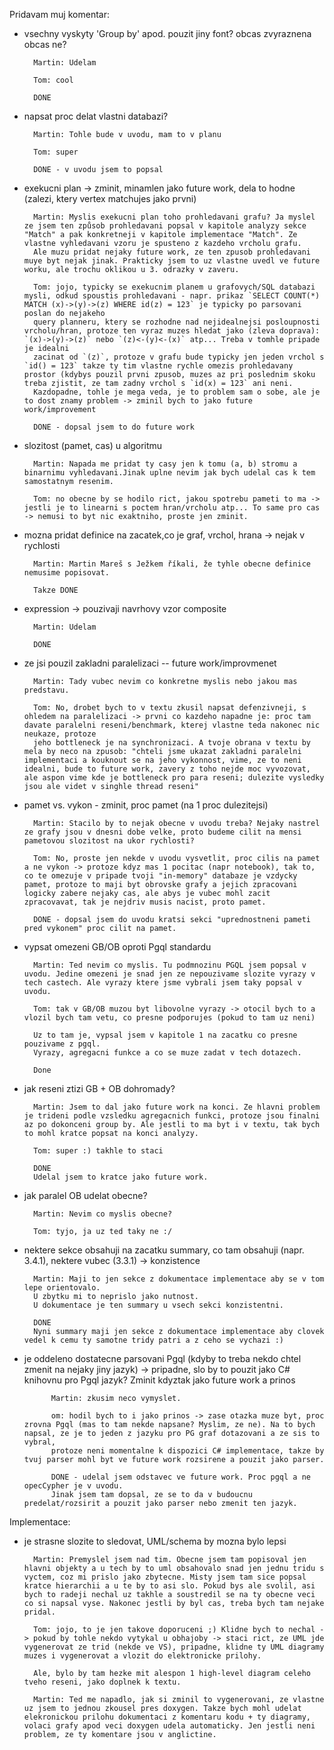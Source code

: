 Pridavam muj komentar:

- vsechny vyskyty 'Group by' apod. pouzit jiny font? obcas zvyraznena obcas ne?

		Martin: Udelam
		
		Tom: cool
		
		DONE

- napsat proc delat vlastni databazi?

		Martin: Tohle bude v uvodu, mam to v planu
		
		Tom: super

		DONE - v uvodu jsem to popsal

- exekucni plan -> zminit, minamlen jako future work, dela to hodne (zalezi, ktery vertex matchujes jako prvni)

		Martin: Myslis exekucni plan toho prohledavani grafu? Ja myslel ze jsem ten způsob prohledavani popsal v kapitole analyzy sekce "Match" a pak konkretneji v kapitole implementace "Match". Ze vlastne vyhledavani vzoru je spusteno z kazdeho vrcholu grafu.
		Ale muzu pridat nejaky future work, ze ten zpusob prohledavani muye byt nejak jinak. Prakticky jsem to uz vlastne uvedl ve future worku, ale trochu oklikou u 3. odrazky v zaveru.

		Tom: jojo, typicky se exekucnim planem u grafovych/SQL databazi mysli, odkud spoustis prohledavani - napr. prikaz `SELECT COUNT(*) MATCH (x)->(y)->(z) WHERE id(z) = 123` je typicky po parsovani poslan do nejakeho 
		query planneru, ktery se rozhodne nad nejidealnejsi posloupnosti vrcholu/hran, protoze ten vyraz muzes hledat jako (zleva doprava): `(x)->(y)->(z)` nebo `(z)<-(y)<-(x)` atp... Treba v tomhle pripade je idealni 
		zacinat od `(z)`, protoze v grafu bude typicky jen jeden vrchol s `id() = 123` takze ty tim vlastne rychle omezis prohledavany prostor (kdybys pouzil prvni zpusob, muzes az pri poslednim skoku treba zjistit, ze tam zadny vrchol s `id(x) = 123` ani neni. 
		Kazdopadne, tohle je mega veda, je to problem sam o sobe, ale je to dost znamy problem -> zminil bych to jako future work/improvement

		DONE - dopsal jsem to do future work

- slozitost (pamet, cas) u algoritmu

		Martin: Napada me pridat ty casy jen k tomu (a, b) stromu a binarnimu vyhledavani.Jinak uplne nevim jak bych udelal cas k tem samostatnym resenim.

		Tom: no obecne by se hodilo rict, jakou spotrebu pameti to ma -> jestli je to linearni s poctem hran/vrcholu atp... To same pro cas -> nemusi to byt nic exaktniho, proste jen zminit.

- mozna pridat definice na zacatek,co je graf, vrchol, hrana -> nejak v rychlosti

		Martin: Martin Mareš s Ježkem říkali, že tyhle obecne definice nemusime popisovat.

		Takze DONE 

- expression -> pouzivaji navrhovy vzor composite

		Martin: Udelam
		
		DONE

- ze jsi pouzil zakladni paralelizaci
	  -- future work/improvmenet

		Martin: Tady vubec nevim co konkretne myslis nebo jakou mas predstavu.

		Tom: No, drobet bych to v textu zkusil napsat defenzivneji, s ohledem na paralelizaci -> prvni co kazdeho napadne je: proc tam davate paralelni reseni/benchmark, kterej vlastne teda nakonec nic neukaze, protoze
		jeho bottleneck je na synchronizaci. A tvoje obrana v textu by mela by neco na zpusob: "chteli jsme ukazat zakladni paralelni implementaci a kouknout se na jeho vykonnost, vime, ze to neni idealni, bude to future work, zavery z toho nejde moc vyvozovat, ale aspon vime kde je bottleneck pro para reseni; dulezite vysledky jsou ale videt v singhle thread reseni"


- pamet vs. vykon - zminit, proc pamet (na 1 proc dulezitejsi)

		Martin: Stacilo by to nejak obecne v uvodu treba? Nejaky nastrel ze grafy jsou v dnesni dobe velke, proto budeme cilit na mensi pametovou slozitost na ukor rychlosti?

		Tom: No, proste jen nekde v uvodu vysvetlit, proc cilis na pamet a ne vykon -> protoze kdyz mas 1 pocitac (napr notebook), tak to, co te omezuje v pripade tvoji "in-memory" databaze je vzdycky pamet, protoze to maji byt obrovske grafy a jejich zpracovani logicky zabere nejaky cas, ale abys je vubec mohl zacit zpracovavat, tak je nejdriv musis nacist, proto pamet. 

		DONE - dopsal jsem do uvodu kratsi sekci "uprednostneni pameti pred vykonem" proc cilit na pamet.


- vypsat omezeni GB/OB oproti Pgql standardu

		Martin: Ted nevim co myslis. Tu podmnozinu PGQL jsem popsal v uvodu. Jedine omezeni je snad jen ze nepouzivame slozite vyrazy v tech castech. Ale vyrazy ktere jsme vybrali jsem taky popsal v uvodu.

		Tom: tak v GB/OB muzou byt libovolne vyrazy -> otocil bych to a vlozil bych tam vetu, co presne podporujes (pokud to tam uz neni)

		Uz to tam je, vypsal jsem v kapitole 1 na zacatku co presne pouzivame z pgql.
		Vyrazy, agregacni funkce a co se muze zadat v tech dotazech.

		Done 

- jak reseni ztizi GB + OB dohromady?

		Martin: Jsem to dal jako future work na konci. Ze hlavni problem je trideni podle vzsledku agregacnich funkci, protoze jsou finalni az po dokonceni group by. Ale jestli to ma byt i v textu, tak bych to mohl kratce popsat na konci analyzy.

		Tom: super :) takhle to staci

		DONE
		Udelal jsem to kratce jako future work. 

- jak paralel OB udelat obecne?

		Martin: Nevim co myslis obecne?

		Tom: tyjo, ja uz ted taky ne :/

- nektere sekce obsahuji na zacatku summary, co tam obsahuji (napr. 3.4.1), nektere vubec (3.3.1) -> konzistence

		Martin: Maji to jen sekce z dokumentace implementace aby se v tom lepe orientovalo.
		U zbytku mi to neprislo jako nutnost.
		U dokumentace je ten summary u vsech sekci konzistentni.

		DONE
		Nyni summary maji jen sekce z dokumentace implementace aby clovek vedel k cemu ty samotne tridy patri a z ceho se vychazi :)
		

- je oddeleno dostatecne parsovani Pgql (kdyby to treba nekdo chtel zmenit na nejaky jiny jazyk) -> pripadne, slo by to pouzit jako C# knihovnu pro Pgql jazyk? Zminit kdyztak jako future work a prinos

			Martin: zkusim neco vymyslet.

			om: hodil bych to i jako prinos -> zase otazka muze byt, proc zrovna Pgql (mas to tam nekde napsane? Myslim, ze ne). Na to bych napsal, ze je to jeden z jazyku pro PG graf dotazovani a ze sis to vybral, 
			protoze neni momentalne k dispozici C# implementace, takze by tvuj parser mohl byt ve future work rozsirene a pouzit jako parser. 

			DONE - udelal jsem odstavec ve future work. Proc pgql a ne opecCypher je v uvodu.
			Jinak jsem tam dopsal, ze se to da v budoucnu predelat/rozsirit a pouzit jako parser nebo zmenit ten jazyk.


Implementace:
- je strasne slozite to sledovat, UML/schema by mozna bylo lepsi

		Martin: Premyslel jsem nad tim. Obecne jsem tam popisoval jen hlavni objekty a u tech by to uml obsahovalo snad jen jednu tridu s vyctem, coz mi prislo jako zbytecne. Misty jsem tam sice popsal kratce hierarchii a u te by to asi slo. Pokud bys ale svolil, asi bych to radeji nechal uz takhle a soustredil se na ty obecne veci co si napsal vyse. Nakonec jestli by byl cas, treba bych tam nejake pridal. 

		Tom: jojo, to je jen takove doporuceni ;) Klidne bych to nechal -> pokud by tohle nekdo vytykal u obhajoby -> staci rict, ze UML jde vygenerovat ze trid (nekde ve VS), pripadne, klidne ty UML diagramy muzes i vygenerovat a vlozit do elektronicke prilohy. 
		
		Ale, bylo by tam hezke mit alespon 1 high-level diagram celeho tveho reseni, jako doplnek k textu. 

		Martin: Ted me napadlo, jak si zminil to vygenerovani, ze vlastne uz jsem to jednou zkousel pres doxygen. Takze bych mohl udelat elekronickou prilohu dokumentaci z komentaru kodu + ty diagramy, volaci grafy apod veci doxygen udela automaticky. Jen jestli neni problem, ze ty komentare jsou v anglictine.